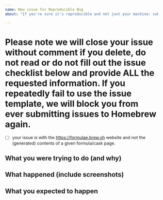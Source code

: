 ```yaml
---
name: New issue for Reproducible Bug
about: "If you're sure it's reproducible and not just your machine: submit an issue so we can investigate."

---
```


# Please note we will close your issue without comment if you delete, do not read or do not fill out the issue checklist below and provide ALL the requested information. If you repeatedly fail to use the issue template, we will block you from ever submitting issues to Homebrew again.

- [ ] your issue is with the https://formulae.brew.sh website and not the (generated) contents of a given formula/cask page.

<!-- To help us debug your issue, please complete these sections: -->

## What you were trying to do (and why)

<!-- replace me -->

## What happened (include screenshots)

<!-- replace me -->

## What you expected to happen

<!-- replace me -->
